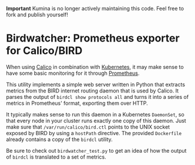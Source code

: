 **Important** Kumina is no longer actively maintaining this code. Feel free to fork and publish yourself!

# Birdwatcher: Prometheus exporter for Calico/BIRD

When using [Calico](https://www.projectcalico.org/) in combination with
[Kubernetes](http://kubernetes.io/]), it may make sense to have some
basic monitoring for it through [Prometheus](https://prometheus.io/).

This utility implements a simple web server written in Python that
extracts metrics from the BIRD internet routing daemon that is used by
Calico. It parses the output of `birdcl show protocols all` and turns it
into a series of metrics in Prometheus' format, exporting them over HTTP.

It typically makes sense to run this daemon in a Kubernetes `DaemonSet`,
so that every node in your cluster runs exactly one copy of this daemon.
Just make sure that `/var/run/calico/bird.ctl` points to the UNIX socket
exposed by BIRD by using a `hostPath` directive. The provided
`Dockerfile` already contains a copy of the `birdcl` utility.

Be sure to check out `birdwatcher_test.py` to get an idea of how the
output of `birdcl` is translated to a set of metrics.
